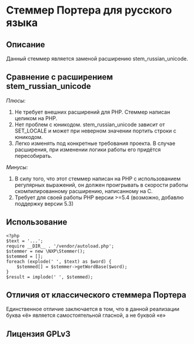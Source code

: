 # Стеммер Портера для русского языка

## Описание

Данный стеммер является заменой расширению stem_russian_unicode.

## Сравнение с расширением stem_russian_unicode

*Плюсы:*

1. Не требует внешних расширений для PHP. Стеммер написан целиком на PHP.
2. Нет проблем с юникодом. stem_russian_unicode зависит от SET_LOCALE и может при неверном значении портить строки с юникодом.
3. Легко изменять под конкретные требования проекта. В случае расширения, при изменении логики работы его придётся пересобирать.

*Минусы:*

1. В силу того, что этот стеммер написан на PHP с использованием регулярных выражений, он должен проигрывать в скорости работы скомпилированному расширению, написанному на C.
2. Требует для своей работы PHP версии >=5.4 (возможно, добавлю поддержку версии 5.3)

## Использование

    <?php
    $text = '...';
    require __DIR__ . '/vendor/autoload.php';
    $stemmer = new \NXP\Stemmer();
    $stemmed = [];
    foreach (explode(' ', $text) as $word) {
        $stemmed[] = $stemmer->getWordBase($word);
    }
    $result = implode(' ', $stemmed);

## Отличия от классического стеммера Портера

Единственное отличие заключается в том, что в данной реализации буква «ё» является самостоятельной гласной, а не буквой «е»

## Лицензия GPLv3

